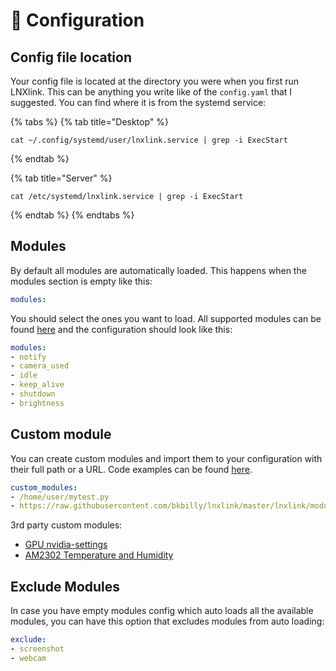 # 📂 Configuration

## Config file location

Your config file is located at the directory you were when you first run LNXlink. This can be anything you write like of the `config.yaml` that I suggested. You can find where it is from the systemd service:

{% tabs %}
{% tab title="Desktop" %}
```
cat ~/.config/systemd/user/lnxlink.service | grep -i ExecStart
```
{% endtab %}

{% tab title="Server" %}
```
cat /etc/systemd/lnxlink.service | grep -i ExecStart
```
{% endtab %}
{% endtabs %}

## Modules

By default all modules are automatically loaded. This happens when the modules section is empty like this:

```yaml
modules:
```

You should select the ones you want to load. All supported modules can be found [here](https://github.com/bkbilly/lnxlink/blob/master/lnxlink/modules) and the configuration should look like this:

```yaml
modules:
- notify
- camera_used
- idle
- keep_alive
- shutdown
- brightness
```

## Custom module

You can create custom modules and import them to your configuration with their full path or a URL. Code examples can be found [here](https://github.com/bkbilly/lnxlink/blob/master/lnxlink/modules).

```yaml
custom_modules:
- /home/user/mytest.py
- https://raw.githubusercontent.com/bkbilly/lnxlink/master/lnxlink/modules/cpu.py
```

3rd party custom modules:

* [GPU nvidia-settings](https://github.com/PW999/lnxlink\_gpu\_nvidia\_settings)
* [AM2302 Temperature and Humidity](https://github.com/bkbilly/lnxlink/discussions/81)

## Exclude Modules

In case you have empty modules config which auto loads all the available modules, you can have this option that excludes modules from auto loading:

```yaml
exclude:
- screenshot
- webcam
```
